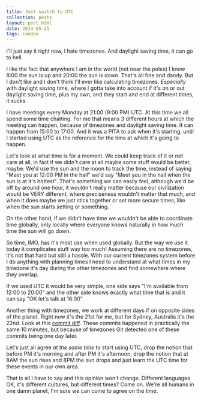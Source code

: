 ```yaml
---
title: Just switch to UTC
collection: posts
layout: post.html
date: 2014-05-21
tags: random
---
```


I'll just say it right now, I hate timezones.  And daylight saving time, it can
go to hell.

I like the fact that anywhere I am in the world (not near the poles) I know 8:00
the sun is up and 20:00 the sun is down.  That's all fine and dandy.  But I
don't like and I don't think I'll ever like calculating timezones.  *Especially*
with daylight saving time, where I gotta take into account if it's on or out
daylight saving time, plus my own, and they start and end at different times, it
sucks.

I have meetings every Monday at 21:00 (9:00 PM) UTC.  At this time we all spend
some time chatting.  For me that means 3 different hours at which the meeting
can happen, because of timezones and daylight saving time.  It can happen from
15:00 to 17:00.  And it was a PITA to ask when it's starting, until I started
using UTC as the reference for the time at which it's going to happen.

Let's look at what time is for a moment. We could keep track of it or not care
at all, in fact if we didn't care at all maybe some stuff would be better,
maybe.  We'd use the sun and the moon to track the time, instead of saying "Meet
you at 12:00 PM in the hall" we'd say "Meet you in the hall when the sun is at
it's hottest".  That's something we can easily feel, although we'd be off by
around one hour, it wouldn't really matter because our civilization would be
VERY different, where preciseness wouldn't matter that much, and when it does
maybe we just stick together or set more secure times, like when the sun starts
setting or something.

On the other hand, if we didn't have time we wouldn't be able to coordinate time
globally, only locally where everyone knows naturally in how much time the sun
will go down.

So time, IMO, has it's most use when used globally.  But the way we use it today
it complicates stuff way too much!  Assuming there are no timezones, it's not
that hard but still a hassle.  With our current timezones system before I do
anything with planning times I need to understand at what times in my timezone
it's day during the other timezones and find somewhere where they overlap.

If we used UTC it would be very simple, one side says "I'm available from 12:00
to 20:00" and the other side knows exactly what time that is and it can say "OK
let's talk at 16:00".

Another thing with timezones, we work at different days if on opposite sides of
the planet.  Right now it's the 21st for me, but for Sydney, Australia it's the
22nd.  Look at this [commit diff][cd].  These commits happened in practically
the same 10 minutes, but because of timezones Git detected one of these commits
being one day later.

[cd]: https://github.com/bevry/website/compare/8b1506f9d7...9271a70a96

Let's just all agree *at the same time* to start using UTC, drop the notion that
before PM it's morning and after PM it's afternoon, drop the notion that at 8AM
the sun rises and 8PM the sun drops and just learn the UTC time for these events
in our own area.

That is all I have to say and this opinion won't change.  Different languages
OK, it's different cultures, but different times?  Come on.  We're all humans in
one damn planet, I'm sure we can come to agree on the time.
